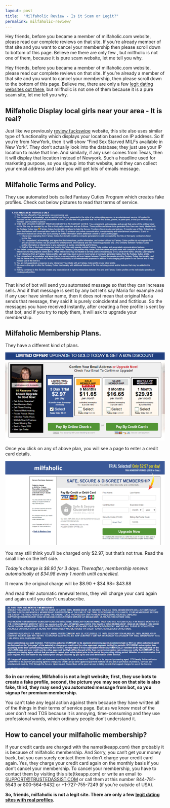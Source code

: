 ```yaml
---
layout: post
title:  "Milfaholic Review - Is it Scam or Legit?"
permalink: milfaholic-review/
---
```

Hey friends, before you became a member of milfaholic.com website, please read our complete reviews on that site. If you're already member of that site and you want to cancel your membership then please scroll down to bottom of this page. Believe me there are only few , but milfholic is not one of them, because it is pure scam website, let me tell you why.

Hey friends, before you became a member of milfaholic.com website, please read our complete reviews on that site. If you’re already a member of that site and you want to cancel your membership, then please scroll down to the bottom of this page. Believe me, there are only a few [legit dating websites out there](/legit-dating-sites/), but milfholic is not one of them because it is a pure scam site, let me tell you why.

## Milfaholic Display local girls near your area - It is real? ##

Just like we previously [review fuckswipe](/fuckswipe-review/) website, this site also uses similar type of functionality which displays your location based on IP address. So If you’re from NewYork, then it will show “Find Sex Starved MILFs available in New York”. They don’t actually look into the database; they just use your IP location to make that line. And similarly, if any user comes from Texas, then it will display that location instead of Newyork. Such a headline used for marketing purpose, so you signup into that website, and they can collect your email address and later you will get lots of emails message.

## Milfaholic Terms and Policy. ## 

They use automated bots called Fantasy Cuties Program which creates fake profiles. Check out below pictures to read that terms of service.

<img alt="milfaholic bot program terms" class="img-responsive" src="/assest/milfaholic-bot-program.png"/>

That kind of bot will send you automated message so that they can increase sells. And if that message is sent by any bot let’s say Maria for example and if any user have similar name, then it does not mean that original Maria sends that message, they said it is purely coincidental and fictitious. So the messages you have received instantly, after creating a free profile is sent by that bot, and if you try to reply them, it will ask to upgrade your membership.

## Milfaholic Membership Plans. ##

They have a different kind of plans.

<img alt="milfaholic membership plans" class="img-responsive" src="/assest/milfaholic-plans.png"/>

Once you click on any of above plan, you will see a page to enter a credit card details. 

<img alt="milfaholic auto subscription" class="img-responsive" src="/assest/milfaholic-auto-subscription.png"/>

You may still think you’ll be charged only $2.97, but that’s not true. Read the small line on the left side.

*Today's charge is $8.90 for 3 days. Thereafter, membership renews automatically at $34.98 every 1 month until cancelled.*

It means the original charge will be $8.90 + $34.98= $43.88

And read their automatic renewal terms, they will charge your card again and again until you don't unsubscribe.

<img alt="milfaholic membership terms" class="img-responsive" src="/assest/milfaholic-membership-tos.png"/>

**So in our review, Milfaholic is not a legit website; first, they use bots to create a fake profile, second, the picture you may see on that site is also fake, third, they may send you automated message from bot, so you signup for premium membership.**

You can’t take any legal action against them because they have written all of the things in their terms of service page. But as we know most of the user don’t read TOS because it is annoying, time-consuming and they use professional words, which ordinary people don’t understand it.

## How to cancel your milfaholic membership? ##
If your credit cards are charged with the name(tkeapp.com) then probably it is because of milfaholic membership. And Sorry, you can’t get your money back, but you can surely contact them to don’t charge your credit card again. Yes, they charge your credit card again on the monthly basis if you don’t cancel your membership. To cancel your membership, you have to contact them by visiting this site(tkeapp.com) or write an email to SUPPORT@TRUSTEDASSIST.COM or call them at this number 844-781-5543 or 800-564-9432 or +1-727-755-7249 (if you’re outside of USA). 

**So, friends, milfaholic is not a legit site. There are only a few [legit dating sites with real profiles](/legit-dating-sites/).**











